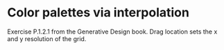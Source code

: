 # Color palettes via interpolation

Exercise P.1.2.1 from the Generative Design book.
Drag location sets the x and y resolution of the grid.
